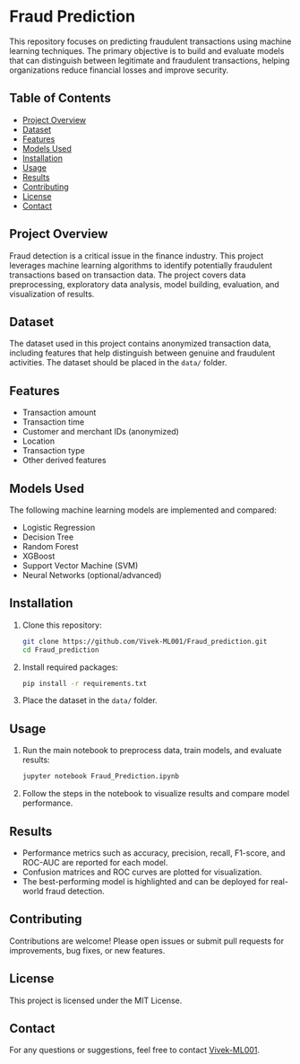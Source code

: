 # Fraud Prediction

This repository focuses on predicting fraudulent transactions using machine learning techniques. The primary objective is to build and evaluate models that can distinguish between legitimate and fraudulent transactions, helping organizations reduce financial losses and improve security.

## Table of Contents

- [Project Overview](#project-overview)
- [Dataset](#dataset)
- [Features](#features)
- [Models Used](#models-used)
- [Installation](#installation)
- [Usage](#usage)
- [Results](#results)
- [Contributing](#contributing)
- [License](#license)
- [Contact](#contact)

## Project Overview

Fraud detection is a critical issue in the finance industry. This project leverages machine learning algorithms to identify potentially fraudulent transactions based on transaction data. The project covers data preprocessing, exploratory data analysis, model building, evaluation, and visualization of results.

## Dataset

The dataset used in this project contains anonymized transaction data, including features that help distinguish between genuine and fraudulent activities. The dataset should be placed in the `data/` folder.

## Features

- Transaction amount
- Transaction time
- Customer and merchant IDs (anonymized)
- Location
- Transaction type
- Other derived features

## Models Used

The following machine learning models are implemented and compared:
- Logistic Regression
- Decision Tree
- Random Forest
- XGBoost
- Support Vector Machine (SVM)
- Neural Networks (optional/advanced)

## Installation

1. Clone this repository:
    ```bash
    git clone https://github.com/Vivek-ML001/Fraud_prediction.git
    cd Fraud_prediction
    ```

2. Install required packages:
    ```bash
    pip install -r requirements.txt
    ```

3. Place the dataset in the `data/` folder.

## Usage

1. Run the main notebook to preprocess data, train models, and evaluate results:
    ```bash
    jupyter notebook Fraud_Prediction.ipynb
    ```
2. Follow the steps in the notebook to visualize results and compare model performance.

## Results

- Performance metrics such as accuracy, precision, recall, F1-score, and ROC-AUC are reported for each model.
- Confusion matrices and ROC curves are plotted for visualization.
- The best-performing model is highlighted and can be deployed for real-world fraud detection.

## Contributing

Contributions are welcome! Please open issues or submit pull requests for improvements, bug fixes, or new features.

## License

This project is licensed under the MIT License.

## Contact

For any questions or suggestions, feel free to contact [Vivek-ML001](https://github.com/Vivek-ML001).
